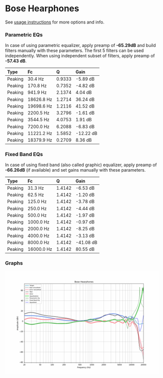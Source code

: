 # Bose Hearphones
See [usage instructions](https://github.com/jaakkopasanen/AutoEq#usage) for more options and info.

### Parametric EQs
In case of using parametric equalizer, apply preamp of **-65.29dB** and build filters manually
with these parameters. The first 5 filters can be used independently.
When using independent subset of filters, apply preamp of **-57.43 dB**.

| Type    | Fc         |      Q | Gain      |
|:--------|:-----------|:-------|:----------|
| Peaking | 30.4 Hz    | 0.9333 | -5.89 dB  |
| Peaking | 170.8 Hz   | 0.7352 | -4.82 dB  |
| Peaking | 941.9 Hz   | 2.1374 | 4.04 dB   |
| Peaking | 18626.8 Hz | 1.2714 | 36.24 dB  |
| Peaking | 19698.6 Hz | 1.2116 | 41.52 dB  |
| Peaking | 2200.5 Hz  | 3.2796 | -1.61 dB  |
| Peaking | 3544.5 Hz  | 4.0753 | 1.91 dB   |
| Peaking | 7200.0 Hz  | 6.2088 | -6.83 dB  |
| Peaking | 11221.2 Hz | 1.5852 | -12.22 dB |
| Peaking | 18379.9 Hz | 0.2709 | 8.36 dB   |

### Fixed Band EQs
In case of using fixed band (also called graphic) equalizer, apply preamp of **-66.26dB**
(if available) and set gains manually with these parameters.

| Type    | Fc         |      Q | Gain      |
|:--------|:-----------|:-------|:----------|
| Peaking | 31.3 Hz    | 1.4142 | -6.53 dB  |
| Peaking | 62.5 Hz    | 1.4142 | -1.20 dB  |
| Peaking | 125.0 Hz   | 1.4142 | -3.78 dB  |
| Peaking | 250.0 Hz   | 1.4142 | -4.44 dB  |
| Peaking | 500.0 Hz   | 1.4142 | -1.97 dB  |
| Peaking | 1000.0 Hz  | 1.4142 | -0.97 dB  |
| Peaking | 2000.0 Hz  | 1.4142 | -8.25 dB  |
| Peaking | 4000.0 Hz  | 1.4142 | -3.13 dB  |
| Peaking | 8000.0 Hz  | 1.4142 | -41.08 dB |
| Peaking | 16000.0 Hz | 1.4142 | 80.55 dB  |

### Graphs
![](./Bose%20Hearphones.png)